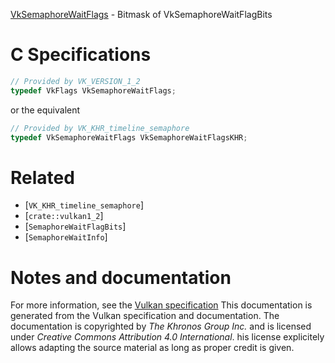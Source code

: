 [VkSemaphoreWaitFlags](https://www.khronos.org/registry/vulkan/specs/1.3-extensions/man/html/VkSemaphoreWaitFlags.html) - Bitmask of VkSemaphoreWaitFlagBits

# C Specifications
```c
// Provided by VK_VERSION_1_2
typedef VkFlags VkSemaphoreWaitFlags;
```
or the equivalent
```c
// Provided by VK_KHR_timeline_semaphore
typedef VkSemaphoreWaitFlags VkSemaphoreWaitFlagsKHR;
```

# Related
- [`VK_KHR_timeline_semaphore`]
- [`crate::vulkan1_2`]
- [`SemaphoreWaitFlagBits`]
- [`SemaphoreWaitInfo`]

# Notes and documentation
For more information, see the [Vulkan specification](https://www.khronos.org/registry/vulkan/specs/1.3-extensions/html/vkspec.html)
This documentation is generated from the Vulkan specification and documentation.
The documentation is copyrighted by *The Khronos Group Inc.* and is licensed under *Creative Commons Attribution 4.0 International*.
his license explicitely allows adapting the source material as long as proper credit is given.
        